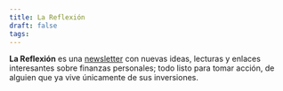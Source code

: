 ```yaml
---
title: La Reflexión
draft: false
tags:
---
```

 
**La Reflexión** es una [newsletter](https://danielbarcelona.substack.com/) con nuevas ideas, lecturas y enlaces interesantes sobre finanzas personales; todo listo para tomar acción, de alguien que ya vive únicamente de sus inversiones.